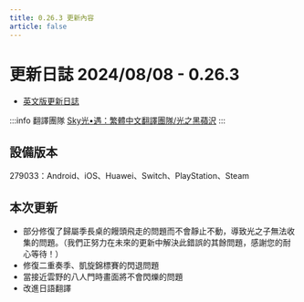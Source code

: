 ```yaml
---
title: 0.26.3 更新內容
article: false
---
```

# 更新日誌 2024/08/08 - 0.26.3

- [英文版更新日誌](https://thatgamecompany.helpshift.com/hc/zh-hant/17-sky-children-of-the-light/faq/1342-hotfix---august-8-2024---0-26-3-279033-android-huawei-ios-playstation-steam-switch/)

:::info 翻譯團隊
[Sky光•遇：繁體中文翻譯團隊/光之黑蘋沢](https://www.facebook.com/thatskygametw)
:::

## 設備版本

<div class="note note-success">
279033：Android、iOS、Huawei、Switch、PlayStation、Steam
</div>

## 本次更新

- 部分修復了歸屬季長桌的饅頭飛走的問題而不會靜止不動，導致光之子無法收集的問題。（我們正努力在未來的更新中解決此錯誤的其餘問題，感謝您的耐心等待！）
- 修復二重奏季、凱旋錦標賽的閃退問題
- 當接近雲野的八人門時畫面將不會閃爍的問題
- 改進日語翻譯